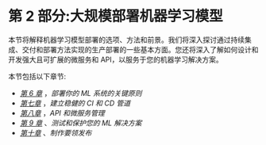 

# 第 2 部分:大规模部署机器学习模型

本节将解释机器学习模型部署的选项、方法和前景。我们将深入探讨通过持续集成、交付和部署方法实现的生产部署的一些基本方面。您还将深入了解如何设计和开发强大且可扩展的微服务和 API，以服务于您的机器学习解决方案。

本节包括以下章节:

*   [*第 6 章*](B16572_06_Final_JM_ePub.xhtml#_idTextAnchor124) ，*部署你的 ML 系统的关键原则*
*   [*第七章*](B16572_07_Final_JM_ePub.xhtml#_idTextAnchor143) ，*建立稳健的 CI 和 CD 管道*
*   [*第八章*](B16572_08_Final_JM_ePub.xhtml#_idTextAnchor159) ，*API 和微服务管理*
*   [*第 9 章*](B16572_09_Final_JM_ePub.xhtml#_idTextAnchor176) 、*测试和保护您的 ML 解决方案*
*   [*第十章*](B16572_10_Final_JM_ePub.xhtml#_idTextAnchor189) 、*制作要领发布*